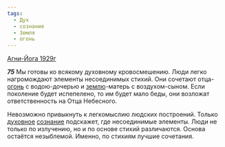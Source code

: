 ```yaml
---
tags:
  - Дух
  - сознание
  - Земля
  - огонь
---
```


[Агни-Йога 1929г](/agni/1929)

___75___
Мы готовы ко всякому духовному кровосмешению. Люди легко нагромождают элементы несоединимых стихий. Они сочетают отца-[огонь](/tag/#огонь) с водою-дочерью и [землю](/tag/#Земля)-матерь с воздухом-сыном. Если поколение будет испепелено, то им будет мало беды, они возложат ответственность на Отца Небесного.   

Невозможно привыкнуть к легкомыслию людских построений. Только [духовное](/tag/#Дух) [сознание](/tag/#сознание) подскажет, где несоединимые элементы. Люди не только по излучению, но и по основе стихий различаются. Основа остаётся незыблемой. Именно, по стихиям лучшие сочетания.